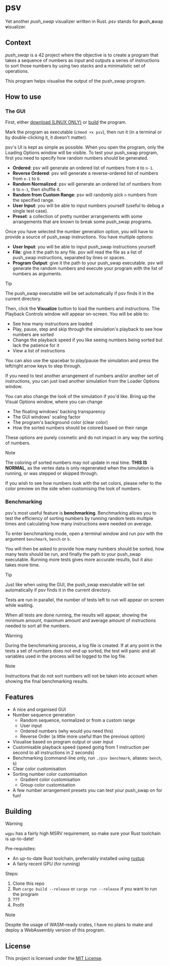 # psv

Yet another *push\_swap* visualizer written in Rust. *psv* stands for
**p**ush\_**s**wap **v**isualizer.

## Context

*push\_swap* is a 42 project where the objective is to create a program that
takes a sequence of numbers as input and outputs a series of instructions to
sort those numbers by using two stacks and a minimalistic set of operations.

This program helps visualise the output of the push\_swap program.

## How to use

### The GUI

First, either [download (LINUX ONLY)](https://github.com/Raoul1808/psv/releases/latest/download/psv) or
[build](#building) the program.

Mark the program as executable (`chmod +x psv`), then run it (in a terminal or
by double-clicking it, it doesn't matter).

psv's UI is kept as simple as possible. When you open the program, only the
Loading Options window will be visible. To test your push\_swap program, first
you need to specify how random numbers should be generated.

- **Ordered**: psv will generate an ordered list of numbers from `0` to `n-1`.
- **Reverse Ordered**: psv will generate a reverse-ordered list of numbers from `n-1` to `0`.
- **Random Normalized**: psv will generate an ordered list of numbers from `0` to `n-1`, then shuffle it.
- **Random from Custom Range**: psv will randomly pick `n` numbers from the specified range.
- **User Input**: you will be able to input numbers yourself (useful to debug a single test case).
- **Preset**: a collection of pretty number arrangements with some arrangements that are known to break some push\_swap programs.

Once you have selected the number generation option, you will have to provide
a source of push\_swap instructions. You have multiple options:

- **User Input**: you will be able to input push\_swap instructions yourself.
- **File**: give it the path to any file. psv will read the file as a list of push\_swap instructions, separated by lines or spaces.
- **Program Output**: give it the path to your push\_swap executable. psv will generate the random numbers and execute your program with the list of numbers as arguments.

> [!TIP]
>
> The push\_swap executable will be set automatically if psv finds it in the current directory.

Then, click the **Visualize** button to load the numbers and instructions.
The Playback Controls window will appear on-screen. You will be able to:

- See how many instructions are loaded
- Play, pause, step and skip through the simulation's playback to see how numbers are sorted
- Change the playback speed if you like seeing numbers being sorted but lack the patience for it
- View a list of instructions

You can also use the spacebar to play/pause the simulation and press the left/right arrow keys to step through.

If you need to test another arrangement of numbers and/or another set of
instructions, you can just load another simulation from the Loader Options window.

You can also change the look of the simulation if you'd like. Bring up the
Visual Options window, where you can change

- The floating windows' backing transparency
- The GUI windows' scaling factor
- The program's background color (clear color)
- How the sorted numbers should be colored based on their range

These options are purely cosmetic and do not impact in any way the sorting of numbers.

> [!NOTE]
>
> The coloring of sorted numbers may not update in real time. **THIS IS NORMAL**,
> as the vertex data is only regenerated when the simulation is running,
> or was stepped or skipped through.
>
> If you wish to see how numbers look with the set colors, please refer to the
> color preview on the side when customising the look of numbers.

### Benchmarking

psv's most useful feature is **benchmarking**. Benchmarking allows you to test
the efficiency of sorting numbers by running random tests multiple times and
calculating how many instructions were needed on average.

To enter benchmarking mode, open a terminal window and run psv with the argument
`benchmark`, `bench` or `b`.

You will then be asked to provide how many numbers should be sorted, how many
tests should be run, and finally the path to your push\_swap executable.
Running more tests gives more accurate results, but it also takes more time.

> [!TIP]
>
> Just like when using the GUI, the push\_swap executable will be set automatically if psv finds it in the current directory.

Tests are run in parallel, the number of tests left to run will appear on screen
while waiting.

When all tests are done running, the results will appear, showing the minimum
amount, maximum amount and average amount of instructions needed to sort all the
numbers.

> [!WARNING]
>
> During the benchmarking process, a log file is created. If at any point in the
> tests a set of numbers does not end up sorted, the test will panic and all
> variables used in the process will be logged to the log file.

> [!NOTE]
>
> Instructions that do not sort numbers will not be taken into account when showing the final benchmarking results.

## Features

- A nice and organised GUI
- Number sequence generation
  - Random sequence, normalized or from a custom range
  - User input
  - Ordered numbers (why would you need this)
  - Reverse Order (a little more useful than the previous option)
- Visualise based on program output or user input
- Customisable playback speed (speed going from 1 instruction per second to all instructions in 2 seconds)
- Benchmarking (command-line only, run `./psv benchmark`, aliases: `bench`, `b`)
- Clear color customisation
- Sorting number color customisation
  - Gradient color customisation
  - Group color customisation
- A few number arrangement presets you can test your push\_swap on for fun!

## Building

> [!WARNING]
>
> `wgpu` has a fairly high MSRV requirement, so make sure your Rust toolchain is up-to-date!

Pre-requisites:
- An up-to-date Rust toolchain, preferrably installed using [rustup](https://rustup.rs)
- A fairly recent GPU (for running)

Steps:
1. Clone this repo
2. Run `cargo build --release` or `cargo run --release` if you want to run the program
3. ???
4. Profit

> [!NOTE]
>
> Despite the usage of WASM-ready crates, I have no plans to make and deploy
> a WebAssembly version of this program.

## License

This project is licensed under the [MIT License](LICENSE).
